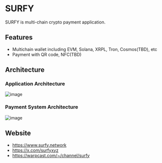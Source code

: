 # SURFY

SURFY is multi-chain crypto payment application.

## Features
* Multichain wallet including EVM, Solana, XRPL, Tron, Cosmos(TBD), etc
* Payment with QR code, NFC(TBD)

## Architecture
### Application Architecture
![image](https://github.com/user-attachments/assets/18436a49-a542-487b-b00e-d278c4e9fb9b)

### Payment System Architecture
![image](https://github.com/user-attachments/assets/7a1d99df-e603-43f2-8a51-a3c4dcdfb7b5)

## Website
* https://www.surfy.network
* https://x.com/surfyxyz
* https://warpcast.com/~/channel/surfy
